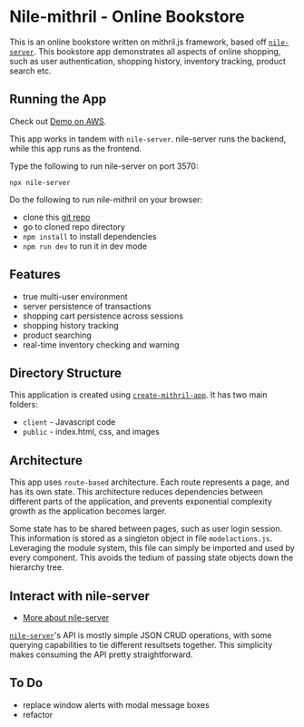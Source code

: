 # Nile-mithril - Online Bookstore

This is an online bookstore written on mithril.js framework, based off [`nile-server`](https://www.npmjs.com/package/nile-server). This bookstore app demonstrates all aspects of online shopping, such as user authentication, shopping history, inventory tracking, product search etc.

## Running the App

Check out [Demo on AWS](https://nile-mithril.idgen.com).

This app works in tandem with `nile-server`. nile-server runs the backend, while this app runs as the frontend.

Type the following to run nile-server on port 3570:
```
npx nile-server
```

Do the following to run nile-mithril on your browser:
* clone this [git repo](https://github.com/highmountaintea/nile-mithril)
* go to cloned repo directory
* `npm install` to install dependencies
* `npm run dev` to run it in dev mode

## Features

* true multi-user environment
* server persistence of transactions
* shopping cart persistence across sessions
* shopping history tracking
* product searching
* real-time inventory checking and warning

## Directory Structure

This application is created using [`create-mithril-app`](https://www.npmjs.com/package/create-mithril-app). It has two main folders:

* `client` - Javascript code
* `public` - index.html, css, and images

## Architecture

This app uses `route-based` architecture. Each route represents a page, and has its own state. This architecture reduces dependencies between different parts of the application, and prevents exponential complexity growth as the application becomes larger.

Some state has to be shared between pages, such as user login session. This information is stored as a singleton object in file `modelactions.js`. Leveraging the module system, this file can simply be imported and used by every component. This avoids the tedium of passing state objects down the hierarchy tree.

## Interact with nile-server

* [More about nile-server](https://www.npmjs.com/package/nile-server)

[`nile-server`](https://www.npmjs.com/package/nile-server)'s API is mostly simple JSON CRUD operations, with some querying capabilities to tie different resultsets together. This simplicity makes consuming the API pretty straightforward.

## To Do

* replace window alerts with modal message boxes
* refactor
